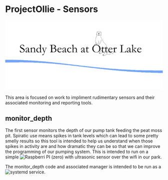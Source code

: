 # ProjectOllie - Sensors 
![ProjectOllie](https://github.com/edwardspbe/ProjectOllie/blob/master/banner.jpg)

This area is focused on work to impliment rudimentary sensors and their associated monitoring and reporting tools.  

## monitor_depth

The first sensor monitors the depth of our pump tank feeding the peat moss pit.  Spiratic use means spikes in tank levels which can lead to some pretty smelly results so this tool is intended to help us understand when those spikes in activity are and how dramatic they can be so that we can improve the programming of our pumping system.  This is intended to run on a simple ![Raspberri PI (zero) with ultrasonic sensor](https://tutorials-raspberrypi.com/raspberry-pi-ultrasonic-sensor-hc-sr04/) over the wifi in our park.

The monitor_depth code and associated manager is intended to be run as a ![systemd service](https://www.digitalocean.com/community/tutorials/how-to-use-systemctl-to-manage-systemd-services-and-units). 
